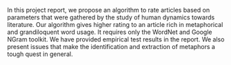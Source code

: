 In this project report, we propose an algorithm to rate articles based on parameters that were gathered by the study of human dynamics towards literature. Our algorithm gives higher rating to an article rich in metaphorical and grandiloquent word usage. It requires only the WordNet and Google NGram toolkit. We have provided empirical test results in the report. We also present issues that make the identification and extraction of metaphors a tough quest in general.
